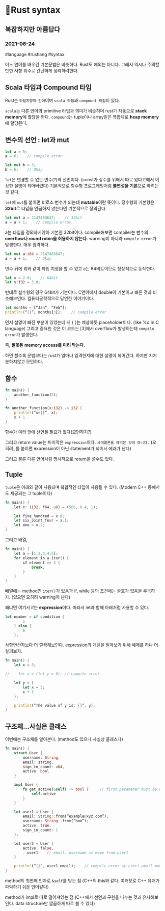 # 🦀Rust syntax
## 복잡하지만 아름답다
### 2021-06-24
#language #rustlang #syntax

어느 언어를 배우건 기본문법은 비슷하다. Rust도 예외는 아니다.
그래서 역시나 주의할만한 사항 위주로 간단하게 정리하려한다.


## Scala 타입과 Compound 타입
Rust는 `타입지향적 언어`이며 `scala 타입`과 `compount 타입`이 있다.

`scala`는 다른 언어의 primitive 타입과 의미가 비슷하며 rust가 자동으로 **stack memory**에 할당을 한다.
`compound`는 tuple이나 array같은 복합체로 **heap memory**에 할당된다.


## 변수의 선언 : let과 mut
```rust
let a = 5;
a = 6;    // compile error

let mut b = 5;
b = 6;    // Okay
```

`let`은 변경할 수 없는 변수(?)의 선언이다. (const가 상수를 위해서 따로 있다고해서 이상한 설명이 되어버렸다)
기본적으로 함수형 프로그래밍처럼 **불변성을 기본**으로 하려는 것 같다.

`let`에 `mut`를 붙이면 비로소 변수가 되는데 **mutable**이란 뜻이다.
정수형의 기본형은 **32bit**로 타입을 언급하지 않는다면 기본적으로 정의된다.

```rust
let mut a = 2147483647;    // 32bit
a = a + 1;    // compile error
```

a는 타입을 정의하지않아 기본인 32bit이다. compile해보면 compiler는 변수의 **overflow나 round robin을 허용하지 않는다.** warning이 아니라 `compile error`가 발생한다. 매우 엄격하다.

```rust
let mut a:i64 = 2147483647;
a = a + 1;    // Okay
```

변수 뒤에 위와 같이 타입 지정을 할 수 있고 a는 64비트이므로 정상적으로 동작한다.

```rust
let x = 2.0;    // 64bit
let y:f32 = 3.0;
```

반대로 실수형의 경우 64bit가 기본이다.
C언어에서 double이 기본이고 빠른 것과 비슷해보인다. 컴퓨터공학적으로 당연한 이야기이다.

```rust
let months = [“Jan”, “Feb”];
println!(“{}”, months[3]);    // compile error
```

먼저 설명이 빠진 부분이 있었는데 저 { }는 예상하듯 placeholder이다.
(like %d in C language)
그리고 중요한 것은 이 코드는 [3]에서 overflow가 발생하는데 `compile error`가 발생한다.

즉, **잘못된 memory access를 미리 막는다.**

하면 할수록 문법보다는 rust가 얼마나 엄격한지에 대한 설명이 되어간다.
하지만 지저분하지않고 모던하다.


## 함수
```rust
fn main() {
    another_function(3);
}

fn another_function(x:i32) -> i32 {
    println!(“x={}”, x);
    x + 1
}
```

함수가 미리 앞에 선언될 필요가 없다(모던하지?)

그리고 return value는 마지막은 `expression`이다. `세미콜론을 까먹은 것이 아니다.`
(오히려 ;를 붙이면 expression이 아닌 statement가 되어서 에러가 난다)

그리고 물론 다른 언어처럼 명시적으로 return을 쓸수도 있다.


## Tuple
`tuple`은 아래와 같이 사용되며 복합적인 타입이 사용될 수 있다.
(Modern C++ 등에서도 제공되는 그 tuple이다)

```rust
fn main() {
    let x: (i32, f64, u8) = (500, 6.4, 1);

    let five_hundred = x.0;
    let six_point_four = x.1;
    let one = x.2;
}
```

그리고 배열,
```rust
fn main() {
    let a = [1,2,3,4,5];
    for element in a.iter() {
        if element == 3 {
            break;
        }
    }
}
```

배열에는 method인 `iter()`가 있음과 if, while 등의 조건에는 괄호가 없음을 주목하자.
(있으면 오히려 warning이 난다)

왜냐면 여기서 if는 **expression**이다. 따라서 let과 함께 아래처럼 사용할 수 있다.

```rust
let number = if condition {
        5
    } else {
        6
    };
```

삼항연산자보다 더 깔끔해보인다.
expression의 개념을 알아보기 위해 예제를 하나 더 살펴보자.

``` rust
fn main() {
    let x = 5;

//    let x = (let y = 6); // compile error

    let y = {
        let x = 3;
        x + 1
    };

    println!(“The value of y is: {}”, y);
}
```


## 구조체…사실은 클래스
이번에는 구조체를 알아본다.
(method도 있으니 사실상 클래스다)

```rust
fn main() {
    struct User {
        username: String,
        email: string,
        sign_in_count: u64,
        active: bool
    }

    impl User {
        fn get_active(&self) -> bool {     // first parameter must be &self
            self.active
        }
    }

    let user1 = User {
        email: String::from(“example@xyz.com”);
        username: String::from(“hoo”);
        active: true,
        sign_in_count: 1
    };

    let user2 = User {
        active: false,
        ..user1    // email, username => move from user1
    }

    println!(“{}”, user1.email);    // compile error => user1.email move
}
```

method의 첫번째 인자로 `&self`를 받는 점
(C++의 this와 같다. 여러모로 C++ 유저가 파악하기 쉬운 언어같다)

method가 impl로 따로 떨어져있는 점
(C++에서 선언과 구현을 나누는 것과 유사해보인다. data structure만 깔끔하게 따로 볼 수 있다)